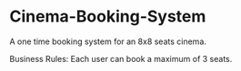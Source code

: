 # Cinema-Booking-System

A one time booking system for an 8x8 seats cinema.

Business Rules: Each user can book a maximum of 3 seats.

